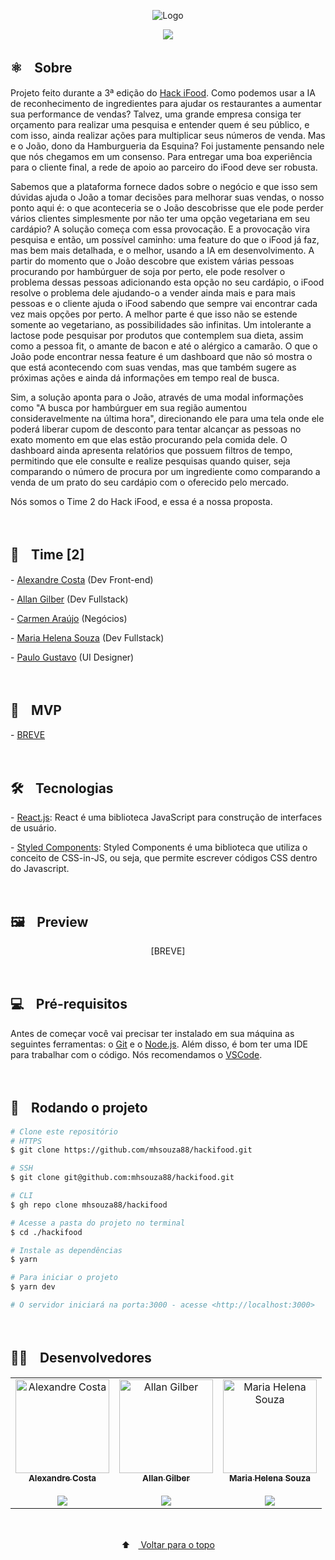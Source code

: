 <p align="center">
  <img src="https://user-images.githubusercontent.com/88038506/154844243-54cdd919-f310-445f-aee6-8a043d7268b3.png" alt="Logo" id="top">
  </p>

<p align="center">
  <a href="https://github.com/mhsouza88/hackifood/blob/main/LICENSE" target="_blank"><img src="https://img.shields.io/static/v1?label=License&message=MIT&color=informational"></a>
 </p>
 
 <h2> ⚛️ﾠSobre</h2>
 <p>Projeto feito durante a 3ª edição do <a href="https://hackifood.com/" target="_blank">Hack iFood</a>. Como podemos usar a IA de reconhecimento de ingredientes para ajudar os restaurantes a aumentar sua performance de vendas? Talvez, uma grande empresa consiga ter orçamento para realizar uma pesquisa e entender quem é seu público, e com isso, ainda realizar ações para multiplicar seus números de venda. Mas e o João, dono da Hamburgueria da Esquina? Foi justamente pensando nele que nós chegamos em um consenso. Para entregar uma boa experiência para o cliente final, a rede de apoio ao parceiro do iFood deve ser robusta. 
  
  Sabemos que a plataforma fornece dados sobre o negócio e que isso sem dúvidas ajuda o João a tomar decisões para melhorar suas vendas, o nosso ponto aqui é: o que aconteceria se o João descobrisse que ele pode perder vários clientes simplesmente por não ter uma opção vegetariana em seu cardápio? A solução começa com essa provocação. E a provocação vira pesquisa e então, um possível caminho: uma feature do que o iFood já faz, mas bem mais detalhada, e o melhor, usando a IA em desenvolvimento. A partir do momento que o João descobre que existem várias pessoas procurando por hambúrguer de soja por perto, ele pode resolver o problema dessas pessoas adicionando esta opção no seu cardápio, o iFood resolve o problema dele ajudando-o a vender ainda mais e para mais pessoas e o cliente ajuda o iFood sabendo que sempre vai encontrar cada vez mais opções por perto. A melhor parte é que isso não se estende somente ao vegetariano, as possibilidades são infinitas. Um intolerante a lactose pode pesquisar por produtos que contemplem sua dieta, assim como a pessoa fit, o amante de bacon e até o alérgico a camarão. O que o João pode encontrar nessa feature é um dashboard que não só mostra o que está acontecendo com suas vendas, mas que também sugere as próximas ações e ainda dá informações em tempo real de busca. 
  
  Sim, a solução aponta para o João, através de uma modal informações como "A busca por hambúrguer em sua região aumentou consideravelmente na última hora", direcionando ele para uma tela onde ele poderá liberar cupom de desconto para tentar alcançar as pessoas no exato momento em que elas estão procurando pela comida dele. O dashboard ainda apresenta relatórios que possuem filtros de tempo, permitindo que ele consulte e realize pesquisas quando quiser, seja comparando o número de procura por um ingrediente como comparando a venda de um prato do seu cardápio com o oferecido pelo mercado.

Nós somos o Time 2 do Hack iFood, e essa é a nossa proposta.
</p><br/>

 <h2> 🤝ﾠTime [2]</h2>
 <p>- <a href="/" target="_blank">Alexandre Costa</a> (Dev Front-end)</p>
 <p>- <a href="https://www.linkedin.com/in/allan-gilber/" target="_blank">Allan Gilber</a> (Dev Fullstack)</p>
 <p>- <a href="https://www.linkedin.com/in/carmem-araujo/" target="_blank">Carmen Araújo</a> (Negócios)</p>
  <p>- <a href="https://www.linkedin.com/in/mhsouza88/" target="_blank">Maria Helena Souza</a> (Dev Fullstack)</p>
 <p>- <a href="https://www.linkedin.com/in/paulogustavocm/" target="_blank">Paulo Gustavo</a> (UI Designer)</p>
<br/>
 
 <h2> 🔗ﾠMVP</h2>
 <p>- <a href="/" target="_blank">BREVE</a></p><br/>

<h2> 🛠️ﾠTecnologias</h2>
<p> - <a href="https://pt-br.reactjs.org/" target="_blank">React.js</a>: React é uma biblioteca JavaScript para construção de interfaces de usuário.</p>
<p> - <a href="https://styled-components.com/docs" target="_blank">Styled Components</a>: Styled Components é uma biblioteca que utiliza o conceito de CSS-in-JS, ou seja, que permite escrever códigos CSS dentro do Javascript.</p>
<br/>

<h2> 🖼️ﾠPreview</h2>
<p align="center">
  [BREVE]
  </p>
<br/>
 
<h2> 💻ﾠPré-requisitos </h2>

<p>Antes de começar você vai precisar ter instalado em sua máquina as seguintes ferramentas: o <a href="https://git-scm.com" target="_blank">Git</a> e o <a href="https://nodejs.org/en/" target="_blank">Node.js</a>.
Além disso, é bom ter uma IDE para trabalhar com o código. Nós recomendamos o <a href="https://code.visualstudio.com" target="_blank">VSCode</a>.</p><br/>

<h2> 🚀ﾠRodando o projeto </h2>

```bash
# Clone este repositório
# HTTPS
$ git clone https://github.com/mhsouza88/hackifood.git

# SSH
$ git clone git@github.com:mhsouza88/hackifood.git

# CLI
$ gh repo clone mhsouza88/hackifood

# Acesse a pasta do projeto no terminal
$ cd ./hackifood

# Instale as dependências
$ yarn

# Para iniciar o projeto
$ yarn dev

# O servidor iniciará na porta:3000 - acesse <http://localhost:3000>
```
  <p></p><br/>
 
  <h2> 🧑‍💻ﾠDesenvolvedores</h2>
<table align="center">
  <tr>
     <td align="center"><a href="https://github.com/alexandredev3" target="_blank">
      <img src="https://avatars.githubusercontent.com/u/61118233?v=4" width="150px" alt="Alexandre Costa"/>
      <br />
      <sub><b>Alexandre Costa</b></sub><br/><br/>
      <sub><a href="/" target="_blank"><img src="https://img.shields.io/badge/-LinkedIn-informational?style=for-the-badge&logo=LinkedIn&logoColor=white&color=informational"></a></sub>
      <br />
    </td>
      <td align="center"><a href="https://github.com/allan-gilber" target="_blank">
      <img src="https://avatars.githubusercontent.com/u/88056093?v=4" width="150px" alt="Allan Gilber"/>
      <br />
      <sub><b>Allan Gilber</b></sub><br/><br/>
      <sub><a href="https://www.linkedin.com/in/allan-gilber/" target="_blank"><img src="https://img.shields.io/badge/-LinkedIn-informational?style=for-the-badge&logo=LinkedIn&logoColor=white&color=informational"></a></sub>
      <br />
    </td>
    <td align="center"><a href="https://github.com/mhsouza88" target="_blank">
      <img src="https://avatars.githubusercontent.com/u/88038506?v=4" width="150px" alt="Maria Helena Souza"/>
      <br />
      <sub><b>Maria Helena Souza</b></sub><br/><br/>
      <sub><a href="https://www.linkedin.com/in/mhsouza88/" target="_blank"><img src="https://img.shields.io/badge/-LinkedIn-informational?style=for-the-badge&logo=LinkedIn&logoColor=white&color=informational"></a></sub>
      <br />
    </td>
  </table>
  <br/>
  
<p align="center">
  ⬆ﾠ<a href="#top"> Voltar para o topo</a>
  </p>
